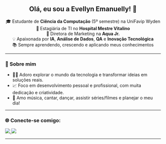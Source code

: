 <h2 align="center">Olá, eu sou a Evellyn Emanuelly! 👋</h2>

<p align="center">
🎓 Estudante de <strong>Ciência da Computação</strong> (5º semestre) na UniFavip Wyden<br>
💼 Estagiária de TI no <strong>Hospital Mestre Vitalino</strong><br>
🎯 Diretora de Marketing na <strong>Aqua Jr.</strong><br>
💡 Apaixonada por <strong>IA</strong>, <strong>Análise de Dados</strong>, <strong>QA</strong> e <strong>Inovação Tecnológica</strong><br>
📚 Sempre aprendendo, crescendo e aplicando meus conhecimentos
</p>

---

### 🚀 Sobre mim
- 👩‍💻 Adoro explorar o mundo da tecnologia e transformar ideias em soluções reais.
- 📈 Foco em desenvolvimento pessoal e profissional, com muita dedicação e criatividade.
- 🎨 Amo música, cantar, dançar, assistir séries/filmes e planejar o meu dia!

---

### 🌐 Conecte-se comigo:
<p>
  <a href="https://www.instagram.com/evellynnemanuellyy" target="_blank">
    <img src="https://img.shields.io/badge/Instagram-E4405F?style=for-the-badge&logo=instagram&logoColor=white" />
  </a>
  <a href="https://www.linkedin.com/in/evellyn-emanuelly/" target="_blank">
    <img src="https://img.shields.io/badge/LinkedIn-0077B5?style=for-the-badge&logo=linkedin&logoColor=white" />
  </a>
</p>

---

<!---
EvellynEmanuelly/EvellynEmanuelly is a ✨ special ✨ repository because its `README.md` (this file) appears on your GitHub profile.
You can click the Preview link to take a look at your changes.
--->
